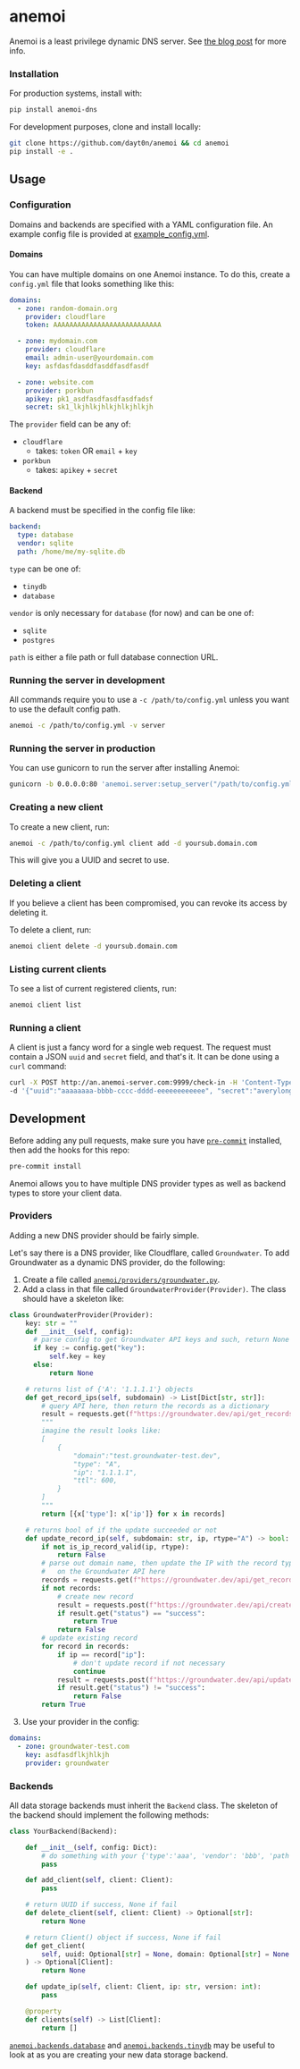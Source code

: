 # anemoi

Anemoi is a least privilege dynamic DNS server. See [the blog post](https://dayt0n.com/articles/anemoi) for more info.

### Installation
For production systems, install with:
```bash
pip install anemoi-dns
```

For development purposes, clone and install locally:
```bash
git clone https://github.com/dayt0n/anemoi && cd anemoi
pip install -e .
```

## Usage

### Configuration
Domains and backends are specified with a YAML configuration file. An example config file is provided at [example_config.yml](https://github.com/dayt0n/anemoi/tree/main/example_config.yml).

#### Domains
You can have multiple domains on one Anemoi instance. To do this, create a `config.yml` file that looks something like this:
```yaml
domains:
  - zone: random-domain.org
    provider: cloudflare
    token: AAAAAAAAAAAAAAAAAAAAAAAAAAA

  - zone: mydomain.com
    provider: cloudflare
    email: admin-user@yourdomain.com
    key: asfdasfdasddfasddfasdfasdf

  - zone: website.com
    provider: porkbun
    apikey: pk1_asdfasdfasdfasdfadsf
    secret: sk1_lkjhlkjhlkjhlkjhlkjh
```

The `provider` field can be any of:
- `cloudflare`
  - takes: `token` OR `email` + `key`
- `porkbun`
  - takes: `apikey` + `secret`

#### Backend
A backend must be specified in the config file like:
```yaml
backend:
  type: database
  vendor: sqlite
  path: /home/me/my-sqlite.db
```

`type` can be one of:
- `tinydb`
- `database`

`vendor` is only necessary for `database` (for now) and can be one of:
- `sqlite`
- `postgres`

`path` is either a file path or full database connection URL.

### Running the server in development
All commands require you to use a `-c /path/to/config.yml` unless you want to use the default config path.

```bash
anemoi -c /path/to/config.yml -v server
```

### Running the server in production
You can use gunicorn to run the server after installing Anemoi:
```bash
gunicorn -b 0.0.0.0:80 'anemoi.server:setup_server("/path/to/config.yml")'
```

### Creating a new client
To create a new client, run:
```bash
anemoi -c /path/to/config.yml client add -d yoursub.domain.com
```

This will give you a UUID and secret to use.

### Deleting a client
If you believe a client has been compromised, you can revoke its access by deleting it.

To delete a client, run:
```bash
anemoi client delete -d yoursub.domain.com
```

### Listing current clients
To see a list of current registered clients, run:
```bash
anemoi client list
```

### Running a client

A client is just a fancy word for a single web request. The request must contain a JSON `uuid` and `secret` field, and that's it. It can be done using a `curl` command:
```bash
curl -X POST http://an.anemoi-server.com:9999/check-in -H 'Content-Type: application/json' \
-d '{"uuid":"aaaaaaaa-bbbb-cccc-dddd-eeeeeeeeeeee", "secret":"averylongsecrethere"}'
```

## Development
Before adding any pull requests, make sure you have [`pre-commit`](https://pre-commit.com/) installed, then add the hooks for this repo:
```bash
pre-commit install
```

Anemoi allows you to have multiple DNS provider types as well as backend types to store your client data.

### Providers
Adding a new DNS provider should be fairly simple.

Let's say there is a DNS provider, like Cloudflare, called `Groundwater`. To add Groundwater as a dynamic DNS provider, do the following:
1. Create a file called [`anemoi/providers/groundwater.py`](https://github.com/dayt0n/anemoi/tree/main/anemoi/providers/groundwater.py).
2. Add a class in that file called `GroundwaterProvider(Provider)`. The class should have a skeleton like:
```python
class GroundwaterProvider(Provider):
    key: str = ""
    def __init__(self, config):
      # parse config to get Groundwater API keys and such, return None on failure
      if key := config.get("key"):
          self.key = key
      else:
          return None

    # returns list of {'A': '1.1.1.1'} objects
    def get_record_ips(self, subdomain) -> List[Dict[str, str]]:
        # query API here, then return the records as a dictionary
        result = requests.get(f"https://groundwater.dev/api/get_records/{subdomain}").json()["records"]
        """
        imagine the result looks like:
        [
            {
                "domain":"test.groundwater-test.dev",
                "type": "A",
                "ip": "1.1.1.1",
                "ttl": 600,
            }
        ]
        """
        return [{x['type']: x['ip']} for x in records]

    # returns bool of if the update succeeded or not
    def update_record_ip(self, subdomain: str, ip, rtype="A") -> bool:
        if not is_ip_record_valid(ip, rtype):
            return False
        # parse out domain name, then update the IP with the record type rtype
        #   on the Groundwater API here
        records = requests.get(f"https://groundwater.dev/api/get_records/{subdomain}").json()["records"]
        if not records:
            # create new record
            result = requests.post(f"https://groundwater.dev/api/create_record/{subdomain}/{rtype}/{ip}").json()
            if result.get("status") == "success":
                return True
            return False
        # update existing record
        for record in records:
            if ip == record["ip"]:
                # don't update record if not necessary
                continue
            result = requests.post(f"https://groundwater.dev/api/update_record/{subdomain}/{rtype}/{ip}").json()
            if result.get("status") != "success":
                return False
        return True
```
3. Use your provider in the config:
```yaml
domains:
  - zone: groundwater-test.com
    key: asdfasdflkjhlkjh
    provider: groundwater
```

### Backends

All data storage backends must inherit the `Backend` class. The skeleton of the backend should implement the following methods:
```python
class YourBackend(Backend):

    def __init__(self, config: Dict):
        # do something with your {'type':'aaa', 'vendor': 'bbb', 'path': 'ccc'} config here
        pass

    def add_client(self, client: Client):
        pass

    # return UUID if success, None if fail
    def delete_client(self, client: Client) -> Optional[str]:
        return None

    # return Client() object if success, None if fail
    def get_client(
        self, uuid: Optional[str] = None, domain: Optional[str] = None
    ) -> Optional[Client]:
        return None

    def update_ip(self, client: Client, ip: str, version: int):
        pass

    @property
    def clients(self) -> List[Client]:
        return []
```

[`anemoi.backends.database`](https://github.com/dayt0n/anemoi/tree/main/anemoi/backends/database.py) and [`anemoi.backends.tinydb`](https://github.com/dayt0n/anemoi/tree/main/anemoi/backends/tinydb.py) may be useful to look at as you are creating your new data storage backend.
